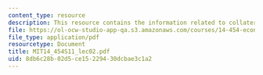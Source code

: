 ```yaml
---
content_type: resource
description: This resource contains the information related to collateral and amplification.
file: https://ol-ocw-studio-app-qa.s3.amazonaws.com/courses/14-454-economic-crises-spring-2011/8db6c28b02d5ce15229430dcbae3c1a2_MIT14_454S11_lec02.pdf
file_type: application/pdf
resourcetype: Document
title: MIT14_454S11_lec02.pdf
uid: 8db6c28b-02d5-ce15-2294-30dcbae3c1a2
---
```

